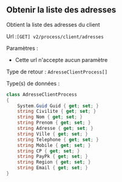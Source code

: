 ## <span id='carnetdadresses'>Obtenir la liste des adresses</span>

Obtient la liste des adresses du client

Url :`[GET] v2/process/client/adresses`

Paramètres : 

- Cette url n'accepte aucun paramètre

Type de retour : `AdresseClientProcess[]`

Type(s) de données :

```csharp
class AdresseClientProcess
{
	System.Guid Guid { get; set; }
	string Civilite { get; set; }
	string Nom { get; set; }
	string Prenom { get; set; }
	string Adresse { get; set; }
	string Ville { get; set; }
	string Telephone { get; set; }
	string Mobile { get; set; }
	string CP { get; set; }
	string PayPk { get; set; }
	string Region { get; set; }
	string Email { get; set; }
}

```

